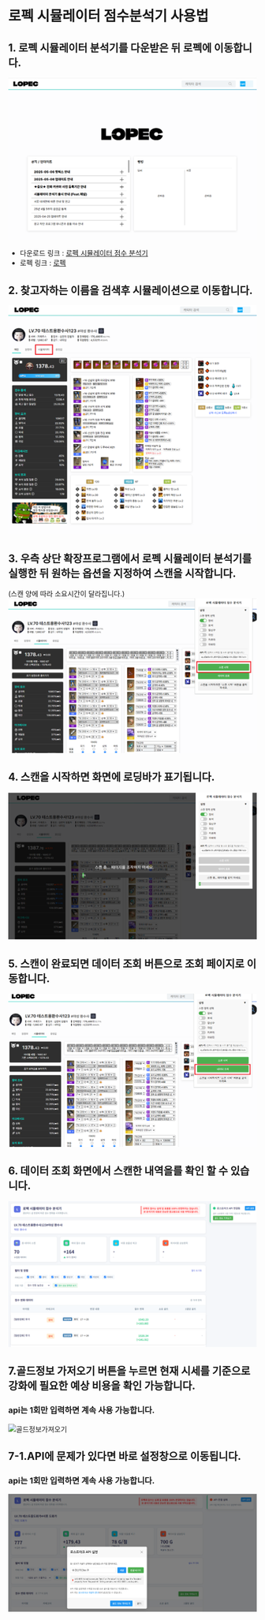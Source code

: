 # 로펙 시뮬레이터 점수분석기 사용법

## 1. 로펙 시뮬레이터 분석기를 다운받은 뒤 로펙에 이동합니다.
![메인페이지](가이드/메인페이지.png)
- 다운로드 링크 : [로펙 시뮬레이터 점수 분석기](https://chromewebstore.google.com/detail/hjandoglibodddfdpbpcfkcldghbalhl?utm_source=item-share-cb)
- 로펙 링크 : [로펙](https://lopec.kr/)

## 2. 찾고자하는 이름을 검색후 시뮬레이션으로 이동합니다.
![검색 후 이동](가이드/검색%20후%20이동.png)

## 3. 우측 상단 확장프로그램에서 로펙 시뮬레이터 분석기를 실행한 뒤 원하는 옵션을 지정하여 스캔을 시작합니다.
(스캔 양에 따라 소요시간이 달라집니다.)
![스캔시작](가이드/스캔시작.png)

## 4. 스캔을 시작하면 화면에 로딩바가 표기됩니다.
![스캔중](가이드/스캔중.png)

## 5. 스캔이 완료되면 데이터 조회 버튼으로 조회 페이지로 이동합니다.
![스캔완료 이동](가이드/스캔완료%20이동.png)

## 6. 데이터 조회 화면에서 스캔한 내역을를 확인 할 수 있습니다.
![스캔완료](가이드/스캔완료.png)

## 7.골드정보 가저오기 버튼을 누르면 현재 시세를 기준으로 강화에 필요한 예상 비용을 확인 가능합니다.
### api는 1회만 입력하면 계속 사용 가능합니다.
![골드정보가져오기](가이드/골드정보가져오기1.png)

## 7-1.API에 문제가 있다면 바로 설정창으로 이동됩니다.
### api는 1회만 입력하면 계속 사용 가능합니다.
![골드정보가져오기](가이드/비정상적API.png)
